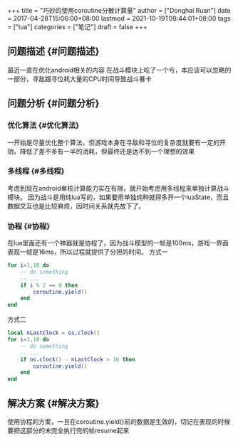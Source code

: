 +++
title = "巧妙的使用coroutine分散计算量"
author = ["Donghai Ruan"]
date = 2017-04-28T15:06:00+08:00
lastmod = 2021-10-19T09:44:01+08:00
tags = ["lua"]
categories = ["笔记"]
draft = false
+++

## 问题描述 {#问题描述}

最近一直在优化android相关的内容
在战斗模块上吃了一个亏，本应该可以忽略的一部分，寻敌跟寻位耗大量的CPU时间导致战斗暴卡


## 问题分析 {#问题分析}


### 优化算法 {#优化算法}

一开始是尽量优化整个算法，但游戏本身在寻敌和寻位的复杂度就要有一定的开销，降低了差不多有一半的消耗，但最终还是达不到一个理想的效果


### 多线程 {#多线程}

考虑到现在android单核计算能力实在有限，就开始考虑用多线程来单独计算战斗模块。
因为战斗是用纯lua写的，如果要用单独纯种就得多开一个luaState，而且数据交互也是比较麻烦，因时间关系就先放下了。


### 协程 {#协程}

在lua里面还有一个神器就是协程了，因为战斗模型的一帧是100ms，游戏一界面表现一帧是16ms，所以过程就提供了分担的时间。
方式一

```lua
for i=1,10 do
    -- do something
    -- ...
    if i % 2 == 0 then
        coroutine.yield()
    end
end
```

方式二

```lua
local nLastClock = os.clock()
for i=1,10 do
    -- do something
    -- ...
    if os.clock() - nLastClock > 16 then
        coroutine.yield()
    end
end
```


## 解决方案 {#解决方案}

使用协程的方案，一旦在coroutine.yield()前的数据是生效的，切记在表现的时候要把这部分的未完全执行完的帧resume起来
